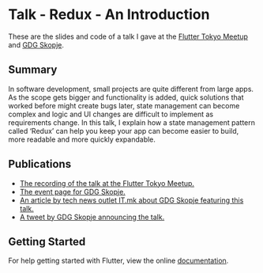 # Talk - Redux - An Introduction

These are the slides and code of a talk I gave at the [Flutter Tokyo Meetup](https://youtu.be/zl5qP6GWe68?t=1718) and [GDG Skopje](https://www.meetup.com/en-AU/Google-Developer-Group-Skopje/events/262278741/).

## Summary

In software development, small projects are quite different from large apps. As the scope gets bigger and functionality is added, quick solutions that worked before might create bugs later, state management can become complex and logic and UI changes are difficult to implement as requirements change.
In this talk, I explain how a state management pattern called ‘Redux’ can help you keep your app can become easier to build, more readable and more quickly expandable.


## Publications

- [The recording of the talk at the Flutter Tokyo Meetup.](https://youtu.be/zl5qP6GWe68?t=1718)
- [The event page for GDG Skopje.](https://www.meetup.com/en-AU/Google-Developer-Group-Skopje/events/262278741/)
- [An article by tech news outlet IT.mk about GDG Skopje featuring this talk.](https://www.it.mk/it-nastan-build-fast-with-flutter-prviot-flutter-nastan-vo-makedonija/)
- [A tweet by GDG Skopje announcing the talk.](https://twitter.com/SkopjeGDG/status/1150721167168327680)

## Getting Started

For help getting started with Flutter, view the online
[documentation](https://flutter.dev/).
